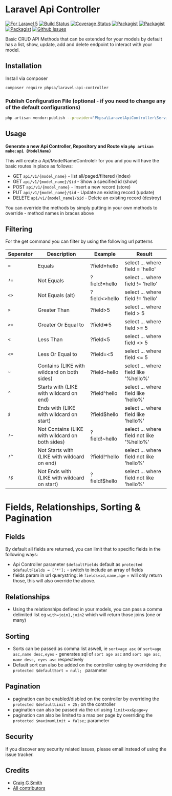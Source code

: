 # Laravel Api Controller
[![For Laravel 5][badge_laravel]](https://github.com/phpsa/laravel-api-controller/issue)
[![Build Status](https://travis-ci.org/phpsa/laravel-api-controller.svg?branch=master)](https://travis-ci.org/phpsa/laravel-api-controller)
[![Coverage Status](https://coveralls.io/repos/github/phpsa/laravel-api-controller/badge.svg?branch=master)](https://coveralls.io/github/phpsa/laravel-api-controller?branch=master)
[![Packagist](https://img.shields.io/packagist/v/phpsa/laravel-api-controller.svg)](https://packagist.org/packages/phpsa/laravel-api-controller)
[![Packagist](https://poser.pugx.org/phpsa/laravel-api-controller/d/total.svg)](https://packagist.org/packages/phpsa/laravel-api-controller)
[![Packagist](https://img.shields.io/packagist/l/phpsa/laravel-api-controller.svg)](https://packagist.org/packages/phpsa/laravel-api-controller)
[![Github Issues][badge_issues]](https://github.com/phpsa/laravel-api-controller/issue)

Basic CRUD API Methods that can be extended for your models by default has a list, show, update, add and delete endpoint to interact with your model.

## Installation

Install via composer
```bash
composer require phpsa/laravel-api-controller
```

### Publish Configuration File (optional - if you need to change any of the default configurations)

```bash
php artisan vendor:publish --provider="Phpsa\LaravelApiController\ServiceProvider" --tag="config"
```

## Usage

**Generate a new Api Controller, Repository and Route via `php artisan make:api {ModelName}`**

This will create a Api/ModelNameControlelr for you and you will have the basic routes in place as follows:

* GET `api/v1/{model_name}` - list all/paged/filtered (index)
* GET `api/v1/{model_name}/$id` - Show a specified id (show)
* POST `api/v1/{model_name}` - Insert a new record (store)
* PUT `api/v1/{model_name}/$id` - Update an existing record (update)
* DELETE `api/v1/{model_name}/$id` - Delete an existing record (destroy)

You can override the methods by simply putting in your own methods to override - method names in braces above

## Filtering

For the get command you can filter by using the following url patterns

| Seperator | Description 					| Example 		| Result 							|
| --- 		| --- 							| --- 			| --- 	 							|
| *`=`* 	| Equals 						| ?field=hello	| select ... where field = 'hello'	|
| *`!=`*  	| Not Equals 					| ?field!=hello	| select ... where field != 'hello'	|
| *`<>`* 	| Not Equals (alt) 				| ?field<>hello	| select ... where field != 'hello'	|
| *`>`* 	| Greater Than					| ?field>5	 	| select ... where field > 5	|
| *`>=`* 	| Greater  Or Equal to			| ?field=>5	 	| select ... where field >= 5	|
| *`<`* 	| Less Than						| ?field<5	 	| select ... where field <> 5	|
| *`<=`* 	| Less Or Equal to				| ?field=<5	 	| select ... where field <= 5	|
| *`~`*  	| Contains (LIKE with wildcard on both sides)| ?field~hello	| select ... where field like '%hello%'	|
| *`^`*  	| Starts with (LIKE with wildcard on end)| ?field^hello	| select ... where field like 'hello%'	|
| *`$`*  	| Ends with (LIKE with wildcard on start)| ?field$hello	| select ... where field like 'hello%'	|
| *`!~`*  	| Not Contains (LIKE with wildcard on both sides)| ?field!~hello	| select ... where field not like '%hello%'	|
| *`!^`*  	| Not Starts with (LIKE with wildcard on end)| ?field!^hello	| select ... where field not like 'hello%'	|
| *`!$`*  	| Not Ends with (LIKE with wildcard on start)| ?field!$hello	| select ... where field not like 'hello%'	|


# Fields, Relationships, Sorting & Pagination

## Fields
By default all fields are returned, you can limit that to specific fields in the following ways:

* Api Controller parameter `$defaultFields` default as `protected $defaultFields = ['*'];` - switch to include an array of fields
* fields param in url querystring: ie `fields=id,name,age` = will only return those, this will also override the above.

## Relationships

* Using the relationships defined in your models, you can pass a comma delimited list eg `with=join1,join2` which will return those joins (one or many)

## Sorting

* Sorts can be passed as comma list aswell, ie `sort=age asc` or `sort=age asc,name desc,eyes` - generates sql of `sort age asc` and `sort age asc, name desc, eyes asc` respectively
* Default sort can also be added on the controller using by overrideing the `protected $defaultSort = null;
` parameter

## Pagination
* pagination can be enabled/disbled on the controller by overriding the `protected $defaultLimit = 25;` on the controller
* pagination can also be passed via the url using `limit=xx&page=y`
* pagination can also be limited to a max per page by overriding the `protected $maximumLimit = false;` parameter




## Security

If you discover any security related issues, please email
instead of using the issue tracker.

## Credits

- [Craig G Smith](https://github.com/phpsa)
- [All contributors](https://github.com/phpsa/laravel-api-controller/graphs/contributors)

[badge_laravel]:   https://img.shields.io/badge/Laravel-5.8%20to%205.8-orange.svg?style=flat-square
[badge_issues]:    https://img.shields.io/github/issues/ARCANEDEV/Support.svg?style=flat-square
